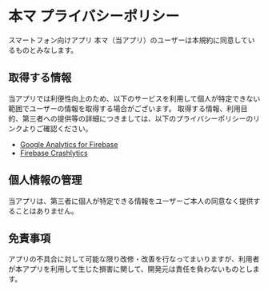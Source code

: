 # 本マ  プライバシーポリシー

スマートフォン向けアプリ 本マ（当アプリ）のユーザーは本規約に同意しているものとみなします。

## 取得する情報

当アプリでは利便性向上のため、以下のサービスを利用して個人が特定できない範囲でユーザーの情報を取得する場合がございます。
取得する情報、利用目的、第三者への提供等の詳細につきましては、以下のプライバシーポリシーのリンクよりご確認ください。

- [Google Analytics for Firebase](https://firebase.google.com/policies/analytics)
- [Firebase Crashlytics](https://firebase.google.com/support/privacy/)

## 個人情報の管理

当アプリは、第三者に個人が特定できる情報をユーザーご本人の同意なく提供することはありません。

## 免責事項

アプリの不具合に対して可能な限り改修・改善を行なってまいりますが、利用者が本アプリを利用して生じた損害に関して、開発元は責任を負わないものとします。
